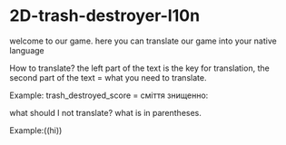 # 2D-trash-destroyer-I10n
welcome to our game. here you can translate our game into your native language

How to translate?
the left part of the text is the key for translation, the second part of the text = what you need to translate. 

Example: trash_destroyed_score = сміття знищенно: 

what should I not translate?
what is in parentheses. 

Example:((hi))

